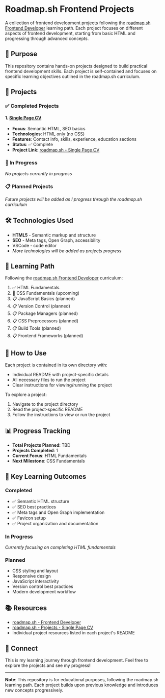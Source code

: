 # Roadmap.sh Frontend Projects

A collection of frontend development projects following the [roadmap.sh Frontend Developer](https://roadmap.sh/frontend) learning path. Each project focuses on different aspects of frontend development, starting from basic HTML and progressing through advanced concepts.

## 🎯 Purpose

This repository contains hands-on projects designed to build practical frontend development skills. Each project is self-contained and focuses on specific learning objectives outlined in the roadmap.sh curriculum.

## 📁 Projects

### ✅ Completed Projects

#### 1. [Single Page CV](./01-single-page-cv/)
- **Focus**: Semantic HTML, SEO basics
- **Technologies**: HTML only (no CSS)
- **Features**: Contact info, skills, experience, education sections
- **Status**: ✅ Complete
- **Project Link**: [roadmap.sh - Single Page CV](https://roadmap.sh/projects/single-page-cv)

### 🔄 In Progress

*No projects currently in progress*

### 📋 Planned Projects

*Future projects will be added as I progress through the roadmap.sh curriculum*

## 🛠️ Technologies Used

- **HTML5** - Semantic markup and structure
- **SEO** - Meta tags, Open Graph, accessibility
- VSCode - code editor
- *More technologies will be added as projects progress*

## 📖 Learning Path

Following the [roadmap.sh Frontend Developer](https://roadmap.sh/frontend) curriculum:

1. ✅ HTML Fundamentals
2. 🔄 CSS Fundamentals (upcoming)
3. 📋 JavaScript Basics (planned)
4. 📋 Version Control (planned)
5. 📋 Package Managers (planned)
6. 📋 CSS Preprocessors (planned)
7. 📋 Build Tools (planned)
8. 📋 Frontend Frameworks (planned)

## 🚀 How to Use

Each project is contained in its own directory with:
- Individual README with project-specific details
- All necessary files to run the project
- Clear instructions for viewing/running the project

To explore a project:
1. Navigate to the project directory
2. Read the project-specific README
3. Follow the instructions to view or run the project

## 📊 Progress Tracking

- **Total Projects Planned**: TBD
- **Projects Completed**: 1
- **Current Focus**: HTML Fundamentals
- **Next Milestone**: CSS Fundamentals

## 🌟 Key Learning Outcomes

### Completed
- ✅ Semantic HTML structure
- ✅ SEO best practices
- ✅ Meta tags and Open Graph implementation
- ✅ Favicon setup
- ✅ Project organization and documentation

### In Progress
*Currently focusing on completing HTML fundamentals*

### Planned
- CSS styling and layout
- Responsive design
- JavaScript interactivity
- Version control best practices
- Modern development workflow

## 📚 Resources

- [roadmap.sh - Frontend Developer](https://roadmap.sh/frontend)
- [roadmap.sh - Projects - Single Page CV](https://roadmap.sh/projects)
- Individual project resources listed in each project's README

## 🤝 Connect

This is my learning journey through frontend development. Feel free to explore the projects and see my progress!

---

**Note**: This repository is for educational purposes, following the roadmap.sh learning path. Each project builds upon previous knowledge and introduces new concepts progressively.
